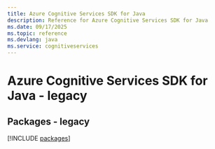 ```yaml
---
title: Azure Cognitive Services SDK for Java
description: Reference for Azure Cognitive Services SDK for Java
ms.date: 09/17/2025
ms.topic: reference
ms.devlang: java
ms.service: cognitiveservices
---
```

# Azure Cognitive Services SDK for Java - legacy
## Packages - legacy
[!INCLUDE [packages](cognitive-services-index.md)]